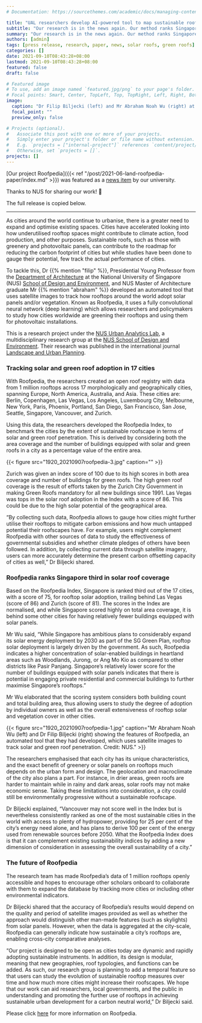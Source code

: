```yaml
---
# Documentation: https://sourcethemes.com/academic/docs/managing-content/

title: "UAL researchers develop AI-powered tool to map sustainable roofs globally"
subtitle: "Our research is in the news again. Our method ranks Singapore highly amongst 17 cities for solar roof utilisation"
summary: "Our research is in the news again. Our method ranks Singapore highly amongst 17 cities for solar roof utilisation"
authors: [admin]
tags: [press release, research, paper, news, solar roofs, green roofs]
categories: []
date: 2021-09-10T08:43:28+08:00
lastmod: 2021-09-10T08:43:28+08:00
featured: false
draft: false

# Featured image
# To use, add an image named `featured.jpg/png` to your page's folder.
# Focal points: Smart, Center, TopLeft, Top, TopRight, Left, Right, BottomLeft, Bottom, BottomRight.
image:
  caption: "Dr Filip Biljecki (left) and Mr Abraham Noah Wu (right) at the solar roof of the SDE4 building. Credit: NUS."
  focal_point: ""
  preview_only: false

# Projects (optional).
#   Associate this post with one or more of your projects.
#   Simply enter your project's folder or file name without extension.
#   E.g. `projects = ["internal-project"]` references `content/project/deep-learning/index.md`.
#   Otherwise, set `projects = []`.
projects: []
---
```


[Our project Roofpedia]({{< ref "/post/2021-06-land-roofpedia-paper/index.md" >}}) was featured as a [news item](https://news.nus.edu.sg/nus-researchers-develop-ai-powered-tool-to-map-sustainable-roofs-globally/) by our university.

Thanks to NUS for sharing our work! :pray:

The full release is copied below.

***
As cities around the world continue to urbanise, there is a greater need to expand and optimise existing spaces. Cities have accelerated looking into how underutilised rooftop spaces might contribute to climate action, food production, and other purposes. Sustainable roofs, such as those with greenery and photovoltaic panels, can contribute to the roadmap for reducing the carbon footprint of cities but while studies have been done to gauge their potential, few track the actual performance of cities.

To tackle this, Dr {{% mention "filip" %}}, Presidential Young Professor from the [Department of Architecture](https://www.sde.nus.edu.sg/arch/) at the National University of Singapore (NUS) [School of Design and Environment](https://www.sde.nus.edu.sg), and NUS Master of Architecture graduate Mr {{% mention "abraham" %}} developed an automated tool that uses satellite images to track how rooftops around the world adopt solar panels and/or vegetation. Known as Roofpedia, it uses a fully convolutional neural network (deep learning) which allows researchers and policymakers to study how cities worldwide are greening their rooftops and using them for photovoltaic installations.

This is a research project under the [NUS Urban Analytics Lab](/), a multidisciplinary research group at the [NUS School of Design and Environment](https://www.sde.nus.edu.sg). Their research was published in the international journal [Landscape and Urban Planning](https://www.sciencedirect.com/science/article/pii/S0169204621001304?via%3Dihub).

### Tracking solar and green roof adoption in 17 cities

With Roofpedia, the researchers created an open roof registry with data from 1 million rooftops across 17 morphologically and geographically cities, spanning Europe, North America, Australia, and Asia. These cities are: Berlin, Copenhagen, Las Vegas, Los Angeles, Luxembourg City, Melbourne, New York, Paris, Phoenix, Portland, San Diego, San Francisco, San Jose, Seattle, Singapore, Vancouver, and Zurich.

Using this data, the researchers developed the Roofpedia Index, to benchmark the cities by the extent of sustainable roofscape in terms of solar and green roof penetration. This is derived by considering both the area coverage and the number of buildings equipped with solar and green roofs in a city as a percentage value of the entire area.

{{< figure src="1920_20210907roofpedia-3.jpg" caption="" >}}

Zurich was given an index score of 100 due to its high scores in both area coverage and number of buildings for green roofs. The high green roof coverage is the result of efforts taken by the Zurich City Government in making Green Roofs mandatory for all new buildings since 1991. Las Vegas was tops in the solar roof adoption in the Index with a score of 86. This could be due to the high solar potential of the geographical area.

“By collecting such data, Roofpedia allows to gauge how cities might further utilise their rooftops to mitigate carbon emissions and how much untapped potential their roofscapes have. For example, users might complement Roofpedia with other sources of data to study the effectiveness of governmental subsidies and whether climate pledges of others have been followed. In addition, by collecting current data through satellite imagery, users can more accurately determine the present carbon offsetting capacity of cities as well,” Dr Biljecki shared.

### Roofpedia ranks Singapore third in solar roof coverage

Based on the Roofpedia Index, Singapore is ranked third out of the 17 cities, with a score of 75, for rooftop solar adoption, trailing behind Las Vegas (score of 86) and Zurich (score of 81). The scores in the Index are normalised, and while Singapore scored highly on total area coverage, it is behind some other cities for having relatively fewer buildings equipped with solar panels.

Mr Wu said, “While Singapore has ambitious plans to considerably expand its solar energy deployment by 2030 as part of the SG Green Plan, rooftop solar deployment is largely driven by the government. As such, Roofpedia indicates a higher concentration of solar-enabled buildings in heartland areas such as Woodlands, Jurong, or Ang Mo Kio as compared to other districts like Pasir Panjang. Singapore’s relatively lower score for the number of buildings equipped with solar panels indicates that there is potential in engaging private residential and commercial buildings to further maximise Singapore’s rooftops.”

Mr Wu elaborated that the scoring system considers both building count and total building area, thus allowing users to study the degree of adoption by individual owners as well as the overall extensiveness of rooftop solar and vegetation cover in other cities.

{{< figure src="1920_20210907roofpedia-1.jpg" caption="Mr Abraham Noah Wu (left) and Dr Filip Biljecki (right) showing the features of Roofpedia, an automated tool that they had developed, which uses satellite images to track solar and green roof penetration. Credit: NUS." >}}

The researchers emphasised that each city has its unique characteristics, and the exact benefit of greenery or solar panels on rooftops much depends on the urban form and design. The geolocation and macroclimate of the city also plans a part. For instance, in drier areas, green roofs are harder to maintain while in rainy and dark areas, solar roofs may not make economic sense. Taking these limitations into consideration, a city could still be environmentally progressive without a sustainable roofscape. 

Dr Biljecki explained, “Vancouver may not score well in the Index but is nevertheless consistently ranked as one of the most sustainable cities in the world with access to plenty of hydropower, providing for 25 per cent of the city’s energy need alone, and has plans to derive 100 per cent of the energy used from renewable sources before 2050. What the Roofpedia Index does is that it can complement existing sustainability indices by adding a new dimension of consideration in assessing the overall sustainability of a city.”

### The future of Roofpedia

The research team has made Roofpedia’s data of 1 million rooftops openly accessible and hopes to encourage other scholars onboard to collaborate with them to expand the database by tracking more cities or including other environmental indicators.

Dr Biljecki shared that the accuracy of Roofpedia’s results would depend on the quality and period of satellite images provided as well as whether the approach would distinguish other man-made features (such as skylights) from solar panels. However, when the data is aggregated at the city-scale, Roofpedia can generally indicate how sustainable a city’s rooftops are, enabling cross-city comparative analyses.

“Our project is designed to be open as cities today are dynamic and rapidly adopting sustainable instruments. In addition, its design is modular, meaning that new geographies, roof typologies, and functions can be added. As such, our research group is planning to add a temporal feature so that users can study the evolution of sustainable rooftop measures over time and how much more cities might increase their roofscapes. We hope that our work can aid researchers, local governments, and the public in understanding and promoting the further use of rooftops in achieving sustainable urban development for a carbon neutral world,” Dr Biljecki said.

Please click [here](/project/roofpedia/) for more information on Roofpedia.


